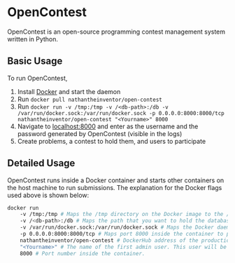 # OpenContest
OpenContest is an open-source programming contest management system written in Python.

## Basic Usage
To run OpenContest,
1. Install [Docker](https://store.docker.com/search?type=edition&offering=community) and start the daemon
2. Run `docker pull nathantheinventor/open-contest`
3. Run `docker run -v /tmp:/tmp -v /<db-path>:/db -v /var/run/docker.sock:/var/run/docker.sock -p 0.0.0.0:8000:8000/tcp nathantheinventor/open-contest "<Yourname>" 8000`
4. Navigate to [localhost:8000](http://localhost:8000) and enter <Yourname> as the username and the password generated by OpenContest (visible in the logs)
5. Create problems, a contest to hold them, and users to participate

## Detailed Usage
OpenContest runs inside a Docker container and starts other containers on the host machine to run submissions. The explanation for the Docker flags used above is shown below:
```bash
docker run
    -v /tmp:/tmp # Maps the /tmp directory on the Docker image to the /tmp directory on the real machine This is needed for running the submitted code, since submissions go into the /tmp directory.
    -v /<db-path>:/db # Maps the path that you want to hold the database on the physical machine to the /db directory on the container. Allows the database to persist between runs of the container.
    -v /var/run/docker.sock:/var/run/docker.sock # Maps the Docker daemon socket to the image, allowing OpenContest to run submissions in Docker containers.
    -p 0.0.0.0:8000:8000/tcp # Maps port 8000 inside the container to port 8000 outside the container. You can change the IP so that OpenContest listens only on a particular network interface, and you can also change the port that OpenContest listens on.
    nathantheinventor/open-contest # DockerHub address of the production version
    "<Yourname>" # The name of the first admin user. This user will be given admin rights, and a password will be printed at the beginning of the log.
    8000 # Port number inside the container.
```

